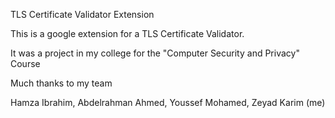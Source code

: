 TLS Certificate Validator Extension

This is a google extension for a TLS Certificate Validator.

It was a project in my college for the "Computer Security and Privacy" Course

Much thanks to my team

Hamza Ibrahim, Abdelrahman Ahmed, Youssef Mohamed, Zeyad Karim (me)
